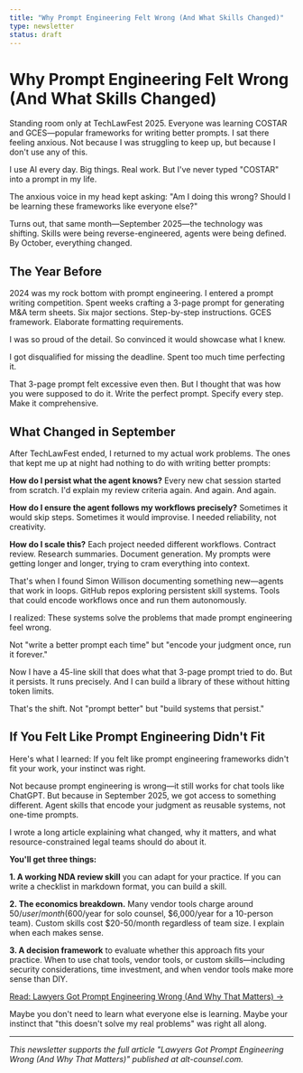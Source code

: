 ```yaml
---
title: "Why Prompt Engineering Felt Wrong (And What Skills Changed)"
type: newsletter
status: draft
---
```


# Why Prompt Engineering Felt Wrong (And What Skills Changed)

Standing room only at TechLawFest 2025. Everyone was learning COSTAR and GCES—popular frameworks for writing better prompts. I sat there feeling anxious. Not because I was struggling to keep up, but because I don't use any of this.

I use AI every day. Big things. Real work. But I've never typed "COSTAR" into a prompt in my life.

The anxious voice in my head kept asking: "Am I doing this wrong? Should I be learning these frameworks like everyone else?"

Turns out, that same month—September 2025—the technology was shifting. Skills were being reverse-engineered, agents were being defined. By October, everything changed.

## The Year Before

2024 was my rock bottom with prompt engineering. I entered a prompt writing competition. Spent weeks crafting a 3-page prompt for generating M&A term sheets. Six major sections. Step-by-step instructions. GCES framework. Elaborate formatting requirements.

I was so proud of the detail. So convinced it would showcase what I knew.

I got disqualified for missing the deadline. Spent too much time perfecting it.

That 3-page prompt felt excessive even then. But I thought that was how you were supposed to do it. Write the perfect prompt. Specify every step. Make it comprehensive.

## What Changed in September

After TechLawFest ended, I returned to my actual work problems. The ones that kept me up at night had nothing to do with writing better prompts:

**How do I persist what the agent knows?** Every new chat session started from scratch. I'd explain my review criteria again. And again. And again.

**How do I ensure the agent follows my workflows precisely?** Sometimes it would skip steps. Sometimes it would improvise. I needed reliability, not creativity.

**How do I scale this?** Each project needed different workflows. Contract review. Research summaries. Document generation. My prompts were getting longer and longer, trying to cram everything into context.

That's when I found Simon Willison documenting something new—agents that work in loops. GitHub repos exploring persistent skill systems. Tools that could encode workflows once and run them autonomously.

I realized: These systems solve the problems that made prompt engineering feel wrong.

Not "write a better prompt each time" but "encode your judgment once, run it forever."

Now I have a 45-line skill that does what that 3-page prompt tried to do. But it persists. It runs precisely. And I can build a library of these without hitting token limits.

That's the shift. Not "prompt better" but "build systems that persist."

## If You Felt Like Prompt Engineering Didn't Fit

Here's what I learned: If you felt like prompt engineering frameworks didn't fit your work, your instinct was right.

Not because prompt engineering is wrong—it still works for chat tools like ChatGPT. But because in September 2025, we got access to something different. Agent skills that encode your judgment as reusable systems, not one-time prompts.

I wrote a long article explaining what changed, why it matters, and what resource-constrained legal teams should do about it.

**You'll get three things:**

**1. A working NDA review skill** you can adapt for your practice. If you can write a checklist in markdown format, you can build a skill.

**2. The economics breakdown.** Many vendor tools charge around $50/user/month ($600/year for solo counsel, $6,000/year for a 10-person team). Custom skills cost $20-50/month regardless of team size. I explain when each makes sense.

**3. A decision framework** to evaluate whether this approach fits your practice. When to use chat tools, vendor tools, or custom skills—including security considerations, time investment, and when vendor tools make more sense than DIY.

[Read: Lawyers Got Prompt Engineering Wrong (And Why That Matters) →](https://www.alt-counsel.com/lawyers-prompt-engineering-wrong/)

Maybe you don't need to learn what everyone else is learning. Maybe your instinct that "this doesn't solve my real problems" was right all along.

---

*This newsletter supports the full article "Lawyers Got Prompt Engineering Wrong (And Why That Matters)" published at alt-counsel.com.*

